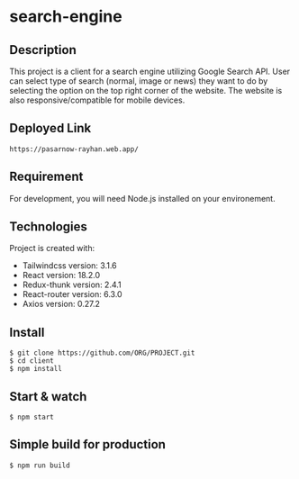 # search-engine

## Description
This project is a client for a search engine utilizing Google Search API. User can select type of search (normal, image or news) they want to do by selecting the option on the top right corner of the website. The website is also responsive/compatible for mobile devices.

## Deployed Link
    https://pasarnow-rayhan.web.app/

## Requirement
For development, you will need Node.js installed on your environement.

## Technologies
Project is created with:
* Tailwindcss version: 3.1.6
* React version: 18.2.0
* Redux-thunk version: 2.4.1
* React-router version: 6.3.0
* Axios version: 0.27.2

## Install
    $ git clone https://github.com/ORG/PROJECT.git
    $ cd client
    $ npm install

## Start & watch
    $ npm start

## Simple build for production
    $ npm run build


